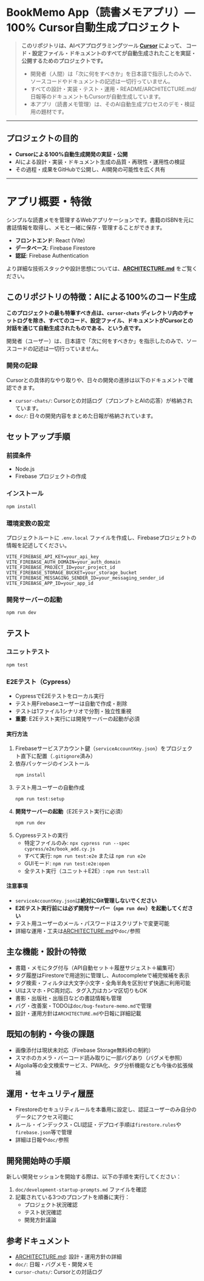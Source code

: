 # BookMemo App（読書メモアプリ）— 100% Cursor自動生成プロジェクト

> **このリポジトリは、AIペアプログラミングツール [Cursor](https://cursor.sh) によって、
> コード・設定ファイル・ドキュメントのすべてが自動生成されたことを実証・公開するためのプロジェクトです。**
>
> - 開発者（人間）は「次に何をすべきか」を日本語で指示したのみで、ソースコードやドキュメントの記述は一切行っていません。
> - すべての設計・実装・テスト・運用・README/ARCHITECTURE.md/日報等のドキュメントもCursorが自動生成しています。
> - 本アプリ（読書メモ管理）は、そのAI自動生成プロセスのデモ・検証用の題材です。

---

## プロジェクトの目的

- **Cursorによる100%自動生成開発の実証・公開**
- AIによる設計・実装・ドキュメント生成の品質・再現性・運用性の検証
- その過程・成果をGitHubで公開し、AI開発の可能性を広く共有

---

# アプリ概要・特徴

シンプルな読書メモを管理するWebアプリケーションです。書籍のISBNを元に書誌情報を取得し、メモと一緒に保存・管理することができます。

*   **フロントエンド**: React (Vite)
*   **データベース**: Firebase Firestore
*   **認証**: Firebase Authentication

より詳細な技術スタックや設計思想については、[**ARCHITECTURE.md**](./ARCHITECTURE.md) をご覧ください。

## このリポジトリの特徴：AIによる100%のコード生成

**このプロジェクトの最も特筆すべき点は、`cursor-chats` ディレクトリ内のチャットログを除き、すべてのコード、設定ファイル、ドキュメントがCursorとの対話を通じて自動生成されたものである、という点です。**

開発者（ユーザー）は、日本語で「次に何をすべきか」を指示したのみで、ソースコードの記述は一切行っていません。

### 開発の記録

Cursorとの具体的なやり取りや、日々の開発の進捗は以下のドキュメントで確認できます。

*   `cursor-chats/`: Cursorとの対話ログ（プロンプトとAIの応答）が格納されています。
*   `doc/`: 日々の開発内容をまとめた日報が格納されています。

## セットアップ手順

### 前提条件
- Node.js
- Firebase プロジェクトの作成

### インストール
```bash
npm install
```

### 環境変数の設定
プロジェクトルートに `.env.local` ファイルを作成し、Firebaseプロジェクトの情報を記述してください。

```
VITE_FIREBASE_API_KEY=your_api_key
VITE_FIREBASE_AUTH_DOMAIN=your_auth_domain
VITE_FIREBASE_PROJECT_ID=your_project_id
VITE_FIREBASE_STORAGE_BUCKET=your_storage_bucket
VITE_FIREBASE_MESSAGING_SENDER_ID=your_messaging_sender_id
VITE_FIREBASE_APP_ID=your_app_id
```

### 開発サーバーの起動
```bash
npm run dev
```

## テスト

### ユニットテスト
```bash
npm test
```

### E2Eテスト（Cypress）
- CypressでE2Eテストをローカル実行
- テスト用Firebaseユーザーは自動で作成・削除
- テストは1ファイル1シナリオで分割・独立性重視
- **重要**: E2Eテスト実行には開発サーバーの起動が必須

#### 実行方法
1. Firebaseサービスアカウント鍵（`serviceAccountKey.json`）をプロジェクト直下に配置（`.gitignore`済み）
2. 依存パッケージのインストール
   ```bash
   npm install
   ```
3. テスト用ユーザーの自動作成
   ```bash
   npm run test:setup
   ```
4. **開発サーバーの起動**（E2Eテスト実行に必須）
   ```bash
   npm run dev
   ```
5. Cypressテストの実行
   - 特定ファイルのみ: `npx cypress run --spec cypress/e2e/book_add.cy.js`
   - すべて実行: `npm run test:e2e` または `npm run e2e`
   - GUIモード: `npm run test:e2e:open`
   - 全テスト実行（ユニット＋E2E）: `npm run test:all`

#### 注意事項
- `serviceAccountKey.json`は**絶対にGit管理しないでください**
- **E2Eテスト実行前には必ず開発サーバー（`npm run dev`）を起動してください**
- テスト用ユーザーのメール・パスワードはスクリプトで変更可能
- 詳細な運用・工夫は[ARCHITECTURE.md](./ARCHITECTURE.md)や`doc/`参照

## 主な機能・設計の特徴
- 書籍・メモにタグ付与（API自動セット＋履歴サジェスト＋編集可）
- タグ履歴はFirestoreで用途別に管理し、Autocompleteで補完候補を表示
- タグ検索・フィルタは大文字小文字・全角半角を区別せず快適に利用可能
- UIはスマホ・PC両対応、タグ入力はカンマ区切りもOK
- 書影・出版社・出版日などの書誌情報も管理
- バグ・改善案・TODOは`doc/bug-feature-memo.md`で管理
- 設計・運用方針は`ARCHITECTURE.md`や日報に詳細記載

## 既知の制約・今後の課題
- 画像添付は現状未対応（Firebase Storage無料枠の制約）
- スマホのカメラ・バーコード読み取りに一部バグあり（バグメモ参照）
- Algolia等の全文検索サービス、PWA化、タグ分析機能なども今後の拡張候補

## 運用・セキュリティ履歴
- Firestoreのセキュリティルールを本番用に設定し、認証ユーザーのみ自分のデータにアクセス可能に
- ルール・インデックス・CLI認証・デプロイ手順は`firestore.rules`や`firebase.json`等で管理
- 詳細は日報や`doc/`参照

## 開発開始時の手順

新しい開発セッションを開始する際は、以下の手順を実行してください：

1. `doc/development-startup-prompts.md` ファイルを確認
2. 記載されている3つのプロンプトを順番に実行：
   - プロジェクト状況確認
   - テスト状況確認  
   - 開発方針議論

## 参考ドキュメント
- [ARCHITECTURE.md](./ARCHITECTURE.md): 設計・運用方針の詳細
- `doc/`: 日報・バグメモ・開発メモ
- `cursor-chats/`: Cursorとの対話ログ
